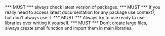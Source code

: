 *** MUST *** always check latest version of packages.
*** MUST *** if you really need to access latest documentation for any package use context7, but don't always use it.
*** MUST *** Always try to use ready to use libraries over writing it yourself.
*** MUST *** Don't create large files, always create small function and import them in main libraries.